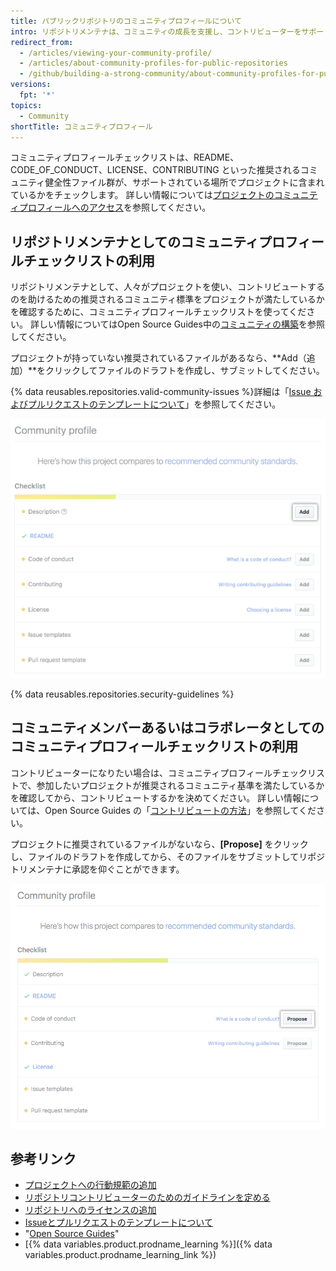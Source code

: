 ```yaml
---
title: パブリックリポジトリのコミュニティプロフィールについて
intro: リポジトリメンテナは、コミュニティの成長を支援し、コントリビューターをサポートする方法を学ぶために、パブリックリポジトリのコミュニティプロフィールをレビューできます。 コントリビューターは、プロジェクトにコントリビュートしたいかを知るために、パブリックリポジトリのコミュニティプロフィールを見ることができます。
redirect_from:
  - /articles/viewing-your-community-profile/
  - /articles/about-community-profiles-for-public-repositories
  - /github/building-a-strong-community/about-community-profiles-for-public-repositories
versions:
  fpt: '*'
topics:
  - Community
shortTitle: コミュニティプロフィール
---
```


コミュニティプロフィールチェックリストは、README、CODE_OF_CONDUCT、LICENSE、CONTRIBUTING といった推奨されるコミュニティ健全性ファイル群が、サポートされている場所でプロジェクトに含まれているかをチェックします。 詳しい情報については[プロジェクトのコミュニティプロフィールへのアクセス](/articles/accessing-a-project-s-community-profile)を参照してください。

## リポジトリメンテナとしてのコミュニティプロフィールチェックリストの利用

リポジトリメンテナとして、人々がプロジェクトを使い、コントリビュートするのを助けるための推奨されるコミュニティ標準をプロジェクトが満たしているかを確認するために、コミュニティプロフィールチェックリストを使ってください。 詳しい情報についてはOpen Source Guides中の[コミュニティの構築](https://opensource.guide/building-community/)を参照してください。

プロジェクトが持っていない推奨されているファイルがあるなら、**Add（追加）**をクリックしてファイルのドラフトを作成し、サブミットしてください。

{% data reusables.repositories.valid-community-issues %}詳細は「[Issue およびプルリクエストのテンプレートについて](/articles/about-issue-and-pull-request-templates)」を参照してください。

![メンテナのための推奨されるコミュニティ標準を持つコミュニティプロフィールチェックリスト](/assets/images/help/repository/add-button-community-profile.png)

{% data reusables.repositories.security-guidelines %}

## コミュニティメンバーあるいはコラボレータとしてのコミュニティプロフィールチェックリストの利用

コントリビューターになりたい場合は、コミュニティプロフィールチェックリストで、参加したいプロジェクトが推奨されるコミュニティ基準を満たしているかを確認してから、コントリビュートするかを決めてください。 詳しい情報については、Open Source Guides の「[コントリビュートの方法](https://opensource.guide/how-to-contribute/#anatomy-of-an-open-source-project)」を参照してください。

プロジェクトに推奨されているファイルがないなら、**[Propose]** をクリックし、ファイルのドラフトを作成してから、そのファイルをサブミットしてリポジトリメンテナに承認を仰ぐことができます。

![コントリビューターのための推奨されるコミュニティ標準を持つコミュニティプロフィールチェックリスト](/assets/images/help/repository/propose-button-community-profile.png)

## 参考リンク

- [プロジェクトへの行動規範の追加](/articles/adding-a-code-of-conduct-to-your-project)
- [リポジトリコントリビューターのためのガイドラインを定める](/articles/setting-guidelines-for-repository-contributors)
- [リポジトリへのライセンスの追加](/articles/adding-a-license-to-a-repository)
- [Issueとプルリクエストのテンプレートについて](/articles/about-issue-and-pull-request-templates)
- "[Open Source Guides](https://opensource.guide/)"
- [{% data variables.product.prodname_learning %}]({% data variables.product.prodname_learning_link %})
